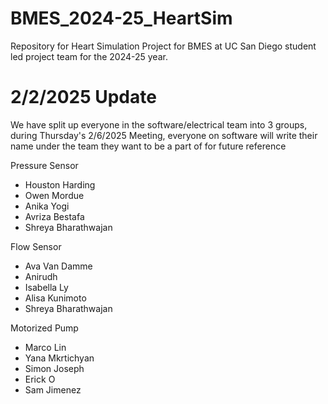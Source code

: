 # BMES_2024-25_HeartSim
Repository for Heart Simulation Project for BMES at UC San Diego student led project team for the 2024-25 year. 

# 2/2/2025 Update 
We have split up everyone in the software/electrical team into 3 groups, during Thursday's 2/6/2025 Meeting, everyone on software will write their name under the team they want to be a part of for future reference

Pressure Sensor
- Houston Harding
- Owen Mordue
- Anika Yogi
- Avriza Bestafa
- Shreya Bharathwajan


Flow Sensor 
- Ava Van Damme
- Anirudh
- Isabella Ly
- Alisa Kunimoto
- Shreya Bharathwajan

Motorized Pump
- Marco Lin
- Yana Mkrtichyan
- Simon Joseph
- Erick O
- Sam Jimenez
